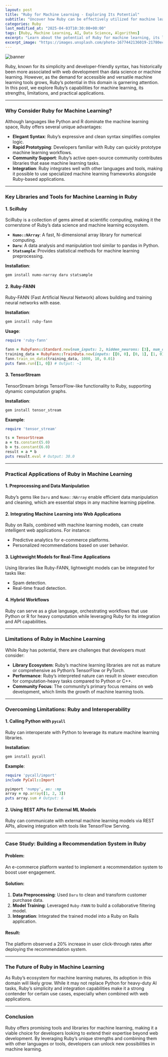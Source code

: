 ```yaml
---
layout: post
title: "Ruby for Machine Learning - Exploring Its Potential"
subtitle: "Uncover how Ruby can be effectively utilized for machine learning applications and its unique strengths in the AI landscape."
categories: Ruby
last_modified_at: "2025-04-03T10:30:00+00:00"
tags: [Ruby, Machine Learning, AI, Data Science, Algorithms]
excerpt: "Learn about the potential of Ruby for machine learning, its libraries, tools, and how it compares with other languages like Python in AI development."
excerpt_image: "https://images.unsplash.com/photo-1677442136019-21780ecad995"
---
```

![banner](https://images.unsplash.com/photo-1677442136019-21780ecad995)

Ruby, known for its simplicity and developer-friendly syntax, has historically been more associated with web development than data science or machine learning. However, as the demand for accessible and versatile machine learning tools grows, Ruby’s potential in this domain is garnering attention. In this post, we explore Ruby’s capabilities for machine learning, its strengths, limitations, and practical applications.

---

### Why Consider Ruby for Machine Learning?

Although languages like Python and R dominate the machine learning space, Ruby offers several unique advantages:
- **Elegant Syntax**: Ruby’s expressive and clean syntax simplifies complex logic.
- **Rapid Prototyping**: Developers familiar with Ruby can quickly prototype machine learning workflows.
- **Community Support**: Ruby’s active open-source community contributes libraries that ease machine learning tasks.
- **Integration**: Ruby integrates well with other languages and tools, making it possible to use specialized machine learning frameworks alongside Ruby-based applications.

---

### Key Libraries and Tools for Machine Learning in Ruby

#### 1. **SciRuby**
SciRuby is a collection of gems aimed at scientific computing, making it the cornerstone of Ruby’s data science and machine learning ecosystem.

- **`Numo::NArray`**: A fast, N-dimensional array library for numerical computing.
- **`Daru`**: A data analysis and manipulation tool similar to pandas in Python.
- **`Statsample`**: Provides statistical methods for machine learning preprocessing.

**Installation**:
```bash
gem install numo-narray daru statsample
```

#### 2. **Ruby-FANN**
Ruby-FANN (Fast Artificial Neural Network) allows building and training neural networks with ease.

**Installation**:
```bash
gem install ruby-fann
```

**Usage**:
```ruby
require 'ruby-fann'

fann = RubyFann::Standard.new(num_inputs: 2, hidden_neurons: [3], num_outputs: 1)
training_data = RubyFann::TrainData.new(inputs: [[0, 0], [0, 1], [1, 0], [1, 1]], desired_outputs: [[0], [1], [1], [0]])
fann.train_on_data(training_data, 1000, 10, 0.01)
puts fann.run([1, 0]) # Output: ~1
```

#### 3. **TensorStream**
TensorStream brings TensorFlow-like functionality to Ruby, supporting dynamic computation graphs.

**Installation**:
```bash
gem install tensor_stream
```

**Example**:
```ruby
require 'tensor_stream'

ts = TensorStream
a = ts.constant(5.0)
b = ts.constant(6.0)
result = a * b
puts result.eval # Output: 30.0
```

---

### Practical Applications of Ruby in Machine Learning

#### 1. **Preprocessing and Data Manipulation**
Ruby’s gems like `Daru` and `Numo::NArray` enable efficient data manipulation and cleaning, which are essential steps in any machine learning pipeline.

#### 2. **Integrating Machine Learning into Web Applications**
Ruby on Rails, combined with machine learning models, can create intelligent web applications. For instance:
- Predictive analytics for e-commerce platforms.
- Personalized recommendations based on user behavior.

#### 3. **Lightweight Models for Real-Time Applications**
Using libraries like Ruby-FANN, lightweight models can be integrated for tasks like:
- Spam detection.
- Real-time fraud detection.

#### 4. **Hybrid Workflows**
Ruby can serve as a glue language, orchestrating workflows that use Python or R for heavy computation while leveraging Ruby for its integration and API capabilities.

---

### Limitations of Ruby in Machine Learning

While Ruby has potential, there are challenges that developers must consider:
- **Library Ecosystem**: Ruby’s machine learning libraries are not as mature or comprehensive as Python’s TensorFlow or PyTorch.
- **Performance**: Ruby’s interpreted nature can result in slower execution for computation-heavy tasks compared to Python or C++.
- **Community Focus**: The community’s primary focus remains on web development, which limits the growth of machine learning tools.

---

### Overcoming Limitations: Ruby and Interoperability

#### 1. **Calling Python with `pycall`**
Ruby can interoperate with Python to leverage its mature machine learning libraries.

**Installation**:
```bash
gem install pycall
```

**Example**:
```ruby
require 'pycall/import'
include PyCall::Import

pyimport 'numpy', as: :np
array = np.array([1, 2, 3])
puts array.sum # Output: 6
```

#### 2. **Using REST APIs for External ML Models**
Ruby can communicate with external machine learning models via REST APIs, allowing integration with tools like TensorFlow Serving.

---

### Case Study: Building a Recommendation System in Ruby

#### Problem:
An e-commerce platform wanted to implement a recommendation system to boost user engagement.

#### Solution:
1. **Data Preprocessing**: Used `Daru` to clean and transform customer purchase data.
2. **Model Training**: Leveraged `Ruby-FANN` to build a collaborative filtering model.
3. **Integration**: Integrated the trained model into a Ruby on Rails application.

#### Result:
The platform observed a 20% increase in user click-through rates after deploying the recommendation system.

---

### The Future of Ruby in Machine Learning

As Ruby’s ecosystem for machine learning matures, its adoption in this domain will likely grow. While it may not replace Python for heavy-duty AI tasks, Ruby’s simplicity and integration capabilities make it a strong contender for certain use cases, especially when combined with web applications.

---

### Conclusion

Ruby offers promising tools and libraries for machine learning, making it a viable choice for developers looking to extend their expertise beyond web development. By leveraging Ruby’s unique strengths and combining them with other languages or tools, developers can unlock new possibilities in machine learning.

